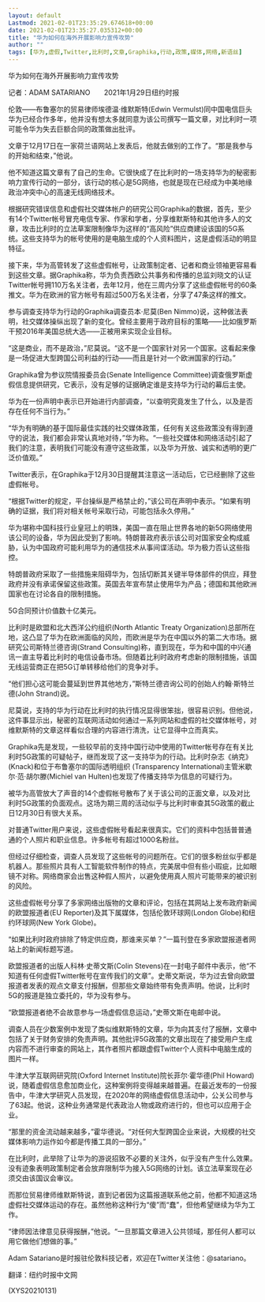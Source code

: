 ```yaml
---
layout: default
Lastmod: 2021-02-01T23:35:29.674618+00:00
date: 2021-02-01T23:35:27.035312+00:00
title: "华为如何在海外开展影响力宣传攻势"
author: ""
tags: [华为,虚假,Twitter,比利时,文章,Graphika,行动,政策,媒体,网络,新语丝]
---
```


华为如何在海外开展影响力宣传攻势

记者：ADAM SATARIANO　　2021年1月29日纽约时报

伦敦——布鲁塞尔的贸易律师埃德温·维默斯特(Edwin Vermulst)同中国电信巨头华为已经合作多年，他并没有想太多就同意为该公司撰写一篇文章，对比利时一项可能令华为失去巨额合同的政策做出批评。

文章于12月17日在一家荷兰语网站上发表后，他就去做别的工作了。“那是我参与的开始和结束，”他说。

他不知道这篇文章有了自己的生命。它很快成了在比利时的一场支持华为的秘密影响力宣传行动的一部分，该行动的核心是5G网络，也就是现在已经成为中美地缘政治冲突中心的高速无线网络技术。

根据研究错误信息和虚假社交媒体帐户的研究公司Graphika的数据，首先，至少有14个Twitter帐号冒充电信专家、作家和学者，分享维默斯特和其他许多人的文章，攻击比利时的立法草案限制像华为这样的“高风险”供应商建设该国的5G系统。这些支持华为的帐号使用的是电脑生成的个人资料图片，这是虚假活动的明显特征。

接下来，华为高管转发了这些虚假帐号，让政策制定者、记者和商业领袖更容易看到这些文章。据Graphika称，华为负责西欧公共事务和传播的总监刘晓文的认证Twitter帐号拥110万名关注者，去年12月，他在三周内分享了这些虚假帐号的60条推文。华为在欧洲的官方帐号有超过500万名关注者，分享了47条这样的推文。

参与调查支持华为行动的Graphika调查员本·尼莫(Ben Nimmo)说，这种做法表明，社交媒体操纵出现了新的变化。曾经主要用于政府目标的策略——比如俄罗斯干预2016年美国总统大选——正被用来实现企业目标。

“这是商业，而不是政治，”尼莫说。“这不是一个国家针对另一个国家。这看起来像是一场促进大型跨国公司利益的行动——而且是针对一个欧洲国家的行动。”

Graphika曾为参议院情报委员会(Senate Intelligence Committee)调查俄罗斯虚假信息提供研究，它表示，没有足够的证据确定谁是支持华为行动的幕后主使。

华为在一份声明中表示已开始进行内部调查，“以查明究竟发生了什么，以及是否存在任何不当行为。”

“华为有明确的基于国际最佳实践的社交媒体政策，任何有关这些政策没有得到遵守的说法，我们都会非常认真地对待，”华为称。“一些社交媒体和网络活动引起了我们的注意，表明我们可能没有遵守这些政策，以及华为开放、诚实和透明的更广泛价值观。”

Twitter表示，在Graphika于12月30日提醒其注意这一活动后，它已经删除了这些虚假帐号。

“根据Twitter的规定，平台操纵是严格禁止的，”该公司在声明中表示。“如果有明确的证据，我们将对相关帐号采取行动，可能包括永久停用。”

华为堪称中国科技行业皇冠上的明珠，美国一直在阻止世界各地的新5G网络使用该公司的设备，华为因此受到了影响。特朗普政府表示该公司对国家安全构成威胁，认为中国政府可能利用华为的通信技术从事间谍活动。华为极力否认这些指控。

特朗普政府采取了一些措施来阻碍华为，包括切断其关键半导体部件的供应，拜登政府并没有承诺保留这些政策。英国去年宣布禁止使用华为产品；德国和其他欧洲国家也在讨论各自的限制措施。

5G合同预计价值数十亿美元。

比利时是欧盟和北大西洋公约组织(North Atlantic Treaty Organization)总部所在地，这凸显了华为在欧洲面临的风险，而欧洲是华为在中国以外的第二大市场。据研究公司斯特兰德咨询(Strand Consulting)称，直到现在，华为和中国的中兴通讯一直主导着比利时的电信设备市场。但随着比利时政府考虑新的限制措施，该国无线运营商正在把5G订单转移给他们的竞争对手。

“他们担心这可能会蔓延到世界其他地方，”斯特兰德咨询公司的创始人约翰·斯特兰德(John Strand)说。

尼莫说，支持的华为行动在比利时的执行情况显得很笨拙，很容易识别。但他说，这件事显示出，秘密的互联网活动如何通过一系列网站和虚假的社交媒体帐号，对维默斯特的文章这样看似合理的内容进行清洗，让它显得中立而真实。

Graphika先是发现，一些较早前的支持中国行动中使用的Twitter帐号存在有关比利时5G政策的可疑帖子，继而发现了这一支持华为的行动。比利时杂志《纳克》(Knack)和位于布鲁塞尔的国际透明组织 (Transparency International)主管米歇尔·范·胡尔滕(Michiel van Hulten)也发现了传播支持华为信息的可疑行为。

被华为高管放大了声音的14个虚假帐号散布了关于该公司的正面文章，以及对比利时5G政策的负面观点。这场为期三周的活动似乎与比利时审查其5G政策的截止日12月30日有很大关系。

对普通Twitter用户来说，这些虚假帐号看起来很真实。它们的资料中包括普普通通的个人照片和职业信息。许多帐号有超过1000名粉丝。

但经过仔细检查，调查人员发现了这些帐号的问题所在。它们的很多粉丝似乎都是机器人。那些照片具有人工智能软件制作的特点，完美居中但有些小瑕疵，比如眼镜不对称。网络商家会出售这种假人照片，以避免使用真人照片可能带来的被识别的风险。

这些虚假帐号分享了多家网络出版物的文章和评论，包括在其网站上发布政府新闻的欧盟报道者(EU Reporter)及其下属媒体，包括伦敦环球网(London Globe)和纽约环球网(New York Globe)。

“如果比利时政府排除了特定供应商，那谁来买单？”一篇刊登在多家欧盟报道者网站上的新闻标题写道。

欧盟报道者的出版人科林·史蒂文斯(Colin Stevens)在一封电子邮件中表示，他“不知道有任何虚假Twitter帐号在宣传我们的文章”。史蒂文斯说，华为过去曾向欧盟报道者发表的观点文章支付报酬，但那些文章始终带有免责声明。他说，比利时5G的报道是独立委托的，华为没有参与。

“欧盟报道者绝不会故意参与一场虚假信息运动，”史蒂文斯在电邮中说。

调查人员在少数案例中发现了类似维默斯特的文章，华为向其支付了报酬，文章中包括了关于财务安排的免责声明。其他批评5G政策的文章出现在了接受用户生成内容而不进行审查的网站上，其作者照片都跟虚假Twitter个人资料中电脑生成的图片一样。

牛津大学互联网研究院(Oxford Internet Institute)院长菲尔·霍华德(Phil Howard)说，随着虚假信息愈加商业化，这种案例将变得越来越普遍。在最近发布的一份报告中，牛津大学研究人员发现，在2020年的网络虚假信息活动中，公关公司参与了63起。他说，这种业务通常是代表政治人物或政府进行的，但也可以应用于企业。

“那里的资金流动越来越多，”霍华德说。“对任何大型跨国企业来说，大规模的社交媒体影响力运作如今都是传播工具的一部分。”

在比利时，此举除了让华为的游说招致不必要的关注外，似乎没有产生什么效果。没有迹象表明政策制定者会放弃限制华为接入5G网络的计划。该立法草案现在必须交由该国议会审议。

而那位贸易律师维默斯特说，直到记者因为这篇报道联系他之前，他都不知道这场虚假社交媒体运动的存在。虽然他称这种行为“傻”而“蠢”，但他希望继续为华为工作。

“律师因法律意见获得报酬，”他说。“一旦那篇文章进入公共领域，那任何人都可以用它做他们想做的事。”

Adam Satariano是时报驻伦敦科技记者，欢迎在Twitter关注他：@satariano。

翻译：纽约时报中文网

(XYS20210131)

